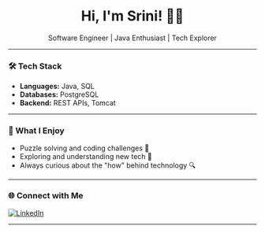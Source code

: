 <!-- Hi there, I'm SriniRockzz 👋 -->

<h1 align="center">Hi, I'm Srini! 👨‍💻</h1>
<p align="center">
  Software Engineer | Java Enthusiast | Tech Explorer
</p>

---

### 🛠️ Tech Stack

- **Languages:** Java, SQL
- **Databases:** PostgreSQL
- **Backend:** REST APIs, Tomcat

---

### 🧩 What I Enjoy

- Puzzle solving and coding challenges 🧠
- Exploring and understanding new tech 🚀
- Always curious about the "how" behind technology 🔍

---

### 🌐 Connect with Me

[![LinkedIn](https://img.shields.io/badge/LinkedIn-blue?logo=linkedin&logoColor=white&style=flat-square)](https://www.linkedin.com/in/srinivas-s-b04a861b2/)

---

<!--
Minimal, playful, and always ready to learn something new!
-->